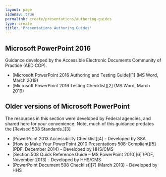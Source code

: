 ```yaml
---
layout: page
sidenav: true
permalink: create/presentations/authoring-guides
type: create
title: 'Presentations Authoring Guides'
---
```

## Microsoft PowerPoint 2016

Guidance developed by the Accessible Electronic Documents Community of Practice (AED COP).

* [Microsoft PowerPoint 2016 Authoring and Testing Guide][1] (MS Word, March 2019)
* [Microsoft PowerPoint 2016 Testing Checklist][2] (MS Word, March 2019)

## Older versions of Microsoft PowerPoint

The resources in this section were developed by Federal agencies, and shared here for your convenience. Note, much of this guidance predates the [Revised 508 Standards.][3]

* [PowerPoint 2013 Accessibility Checklist][4] - Developed by SSA
* [How to Make Your PowerPoint 2010 Presentations 508-Compliant][5] (PDF, December 2014) - Developed by HHS/CMS
* [Section 508 Quick Reference Guide – MS PowerPoint 2010][6] (PDF, November 2013) - Developed by HHS/CMS
* [PowerPoint Document 508 Checklist][7] (March 2013) - Developed by HHS
